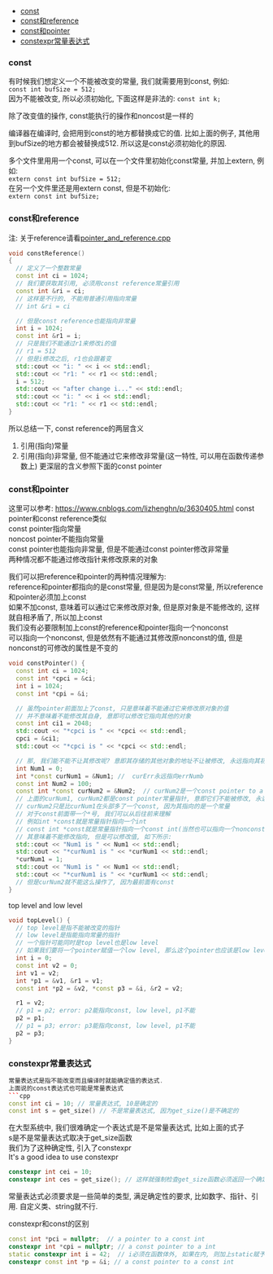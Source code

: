 <!-- TOC -->

- [const](#const)
- [const和reference](#const和reference)
- [const和pointer](#const和pointer)
- [constexpr常量表达式](#constexpr常量表达式)

<!-- /TOC -->

<a id="markdown-const" name="const"></a>
### const

有时候我们想定义一个不能被改变的常量, 我们就需要用到const, 例如:  
`const int bufSize = 512;`  
因为不能被改变, 所以必须初始化, 下面这样是非法的:
`const int k;`

除了改变值的操作, const能执行的操作和noncost是一样的

编译器在编译时, 会把用到const的地方都替换成它的值. 比如上面的例子, 其他用到bufSize的地方都会被替换成512. 所以这是const必须初始化的原因.

多个文件里用用一个const, 可以在一个文件里初始化const常量, 并加上extern, 例如:  
`extern const int bufSize = 512;`  
在另一个文件里还是用extern const, 但是不初始化:  
`extern const int bufSize;`

<a id="markdown-const和reference" name="const和reference"></a>
### const和reference

注: 关于reference请看<a href="codes/pointer_and_reference.cpp">pointer_and_reference.cpp</a>  
```cpp
void constReference()
{
  // 定义了一个整数常量
  const int ci = 1024;
  // 我们要获取其引用, 必须用const reference常量引用
  const int &ri = ci;
  // 这样是不行的, 不能用普通引用指向常量
  // int &ri = ci

  // 但是const reference也能指向非常量
  int i = 1024;
  const int &r1 = i;
  // 只是我们不能通过r1来修改i的值
  // r1 = 512
  // 但是i修改之后, r1也会跟着变
  std::cout << "i: " << i << std::endl;
  std::cout << "r1: " << r1 << std::endl;
  i = 512;
  std::cout << "after change i..." << std::endl;
  std::cout << "i: " << i << std::endl;
  std::cout << "r1: " << r1 << std::endl;
}
```
所以总结一下, const reference的两层含义
1. 引用(指向)常量
2. 引用(指向)非常量, 但不能通过它来修改非常量(这一特性, 可以用在函数传递参数上)
更深层的含义参照下面的const pointer

<a id="markdown-const和pointer" name="const和pointer"></a>
### const和pointer
这里可以参考: <https://www.cnblogs.com/lizhenghn/p/3630405.html>
const pointer和const reference类似  
const pointer指向常量  
noncost pointer不能指向常量  
const pointer也能指向非常量, 但是不能通过const pointer修改非常量  
两种情况都不能通过修改指针来修改原来的对象  

我们可以把reference和pointer的两种情况理解为:  
reference和pointer都指向的是const常量, 但是因为是const常量, 所以reference和pointer必须加上const  
如果不加const, 意味着可以通过它来修改原对象, 但是原对象是不能修改的, 这样就自相矛盾了, 所以加上const  
我们没有必要限制加上const的reference和pointer指向一个nonconst  
可以指向一个nonconst, 但是依然有不能通过其修改原nonconst的值, 但是nonconst的可修改的属性是不变的  
```cpp
void constPointer() {
  const int ci = 1024;
  const int *cpci = &ci;
  int i = 1024;
  const int *cpi = &i;

  // 虽然pointer前面加上了const, 只是意味着不能通过它来修改原对象的值
  // 并不意味着不能修改其自身, 意即可以修改它指向其他的对象
  const int ci1 = 2048;
  std::cout << "*cpci is " << *cpci << std::endl;
  cpci = &ci1;
  std::cout << "*cpci is " << *cpci << std::endl;

  // 那, 我们能不能不让其修改呢? 意即其存储的其他对象的地址不让被修改, 永远指向其初始化的对象呢? 如下:
  int Num1 = 0;
  int *const curNum1 = &Num1; //  curErr永远指向errNumb
  const int Num2 = 100;
  const int *const curNum2 = &Num2;  // curNum2是一个const pointer to a const int
  // 上面的curNum1, curNum2都是const pointer常量指针, 意即它们不能被修改, 永远指向其初始化对象
  // curNum2只是比curNum1在头部多了一个const, 因为其指向的是一个常量
  // 对于const前面带一个*号, 我们可以从后往前来理解
  // 例如int *const就是常量指针指向一个int
  // const int *const就是常量指针指向一个const int(当然也可以指向一个nonconst, 如前所述)
  // 其意味着不能修改指向, 但是可以修改值, 如下所示:
  std::cout << "Num1 is " << Num1 << std::endl;
  std::cout << "*curNum1 is " << *curNum1 << std::endl;
  *curNum1 = 1;
  std::cout << "Num1 is " << Num1 << std::endl;
  std::cout << "*curNum1 is " << *curNum1 << std::endl;
  // 但是curNum2就不能这么操作了, 因为最前面有const
}
```
top level and low level
```cpp
void topLevel() {
  // top level是指不能被改变的指针
  // low level是指能指向常量的指针
  // 一个指针可能同时是top level也是low level
  // 如果我们要将一个pointer赋值一个low level, 那么这个pointer也应该是low level
  int i = 0;
  const int v2 = 0;
  int v1 = v2;
  int *p1 = &v1, &r1 = v1;
  const int *p2 = &v2, *const p3 = &i, &r2 = v2;

  r1 = v2;
  // p1 = p2; error: p2能指向const, low level, p1不能
  p2 = p1;
  // p1 = p3; error: p3能指向const, low level, p1不能
  p2 = p3;
}
```

<a id="markdown-constexpr常量表达式" name="constexpr常量表达式"></a>
### constexpr常量表达式
```cpp
常量表达式是指不能改变而且编译时就能确定值的表达式.  
上面说的const表达式也可能是常量表达式  
```cpp
const int ci = 10; // 常量表达式, 10是确定的
const int s = get_size() // 不是常量表达式, 因为get_size()是不确定的
```
在大型系统中, 我们很难确定一个表达式是不是常量表达式, 比如上面的式子  
s是不是常量表达式取决于get_size函数  
我们为了这种确定性, 引入了constexpr  
It's a good idea to use constexpr  
```cpp
constexpr int cei = 10;
constexpr int ces = get_size(); // 这样就强制检查get_size函数必须返回一个确定的值
```
常量表达式必须要求是一些简单的类型, 满足确定性的要求, 比如数字、指针、引用. 自定义类、string就不行.

constexpr和const的区别
```cpp
const int *pci = nullptr;  // a pointer to a const int
constexpr int *cpi = nullptr; // a const pointer to a int
static constexpr int i = 42;  // i必须在函数体外, 如果在内, 则加上static赋予恒定地址
constexpr const int *p = &i; // a const pointer to a const int
```